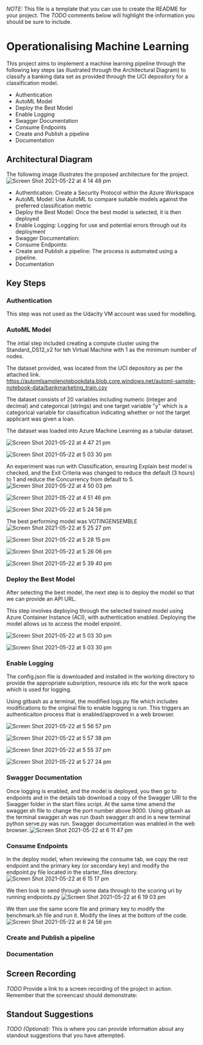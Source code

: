 *NOTE:* This file is a template that you can use to create the README for your project. The *TODO* comments below will highlight the information you should be sure to include.


# Operationalising Machine Learning

This project aims to implement a machine learning pipeline through the following key steps (as illustrated through the Architectural Diagram) to classify a banking data set as provided through the UCI depository for a classification model.
* Authentication
* AutoML Model
* Deploy the Best Model
* Enable Logging
* Swagger Documentation
* Consume Endpoints
* Create and Publish a pipeline
* Documentation

## Architectural Diagram
The following image illustrates the proposed architecture for the project.
![Screen Shot 2021-05-22 at 4 14 48 pm](https://user-images.githubusercontent.com/72591620/119216745-d9a4d680-bb18-11eb-8dcd-5f071daa4037.png)

* Authentication: Create a Security Protocol within the Azure Workspace
* AutoML Model: Use AutoML to compare suitable models against the preferred classification metric
* Deploy the Best Model: Once the best model is selected, it is then deployed
* Enable Logging: Logging for use and potential errors through out its deployment
* Swagger Documentation: 
* Consume Endpoints: 
* Create and Publish a pipeline: The process is automated using a pipeline.
* Documentation

## Key Steps
### Authentication
This step was not used as the Udacity VM account was used for modelling.

### AutoML Model
The intial step included creating a compute cluster using the Standard_DS12_v2 for teh Virtual Machine with 1 as the minimum number of nodes.

The dataset provided, was located from the UCI depository as per the attached link.
https://automlsamplenotebookdata.blob.core.windows.net/automl-sample-notebook-data/bankmarketing_train.csv

The dataset consists of 20 variables including numeric (integer and decimal) and categorical (strings) and one target variable "y" which is a categorical variable for classification indicating whether or not the target applicant was given a loan.

The dataset was loaded into Azure Machine Learning as a tabular dataset.

![Screen Shot 2021-05-22 at 4 47 21 pm](https://user-images.githubusercontent.com/72591620/119217411-62be0c80-bb1d-11eb-86c6-57077d0d93d3.png)

![Screen Shot 2021-05-22 at 5 03 30 pm](https://user-images.githubusercontent.com/72591620/119217758-b16ca600-bb1f-11eb-9536-92de84e25282.png)


An experiment was run with Classification, ensuring Explain best model is checked, and the Exit Criteria was changed to reduce the default (3 hours) to 1 and reduce the Concurrency from default to 5.  
![Screen Shot 2021-05-22 at 4 50 03 pm](https://user-images.githubusercontent.com/72591620/119217471-c34d4980-bb1d-11eb-93c9-963045469d5f.png)

![Screen Shot 2021-05-22 at 4 51 46 pm](https://user-images.githubusercontent.com/72591620/119217508-00194080-bb1e-11eb-8dc2-c8ff2b15332f.png)

![Screen Shot 2021-05-22 at 5 24 58 pm](https://user-images.githubusercontent.com/72591620/119218221-a36c5480-bb22-11eb-9cb6-86b12cb1c1d7.png)

The best performing model was VOTINGENSEMBLE
![Screen Shot 2021-05-22 at 5 25 27 pm](https://user-images.githubusercontent.com/72591620/119218233-b54df780-bb22-11eb-8466-6422cfc616c3.png)

![Screen Shot 2021-05-22 at 5 28 15 pm](https://user-images.githubusercontent.com/72591620/119218329-1a095200-bb23-11eb-9823-bc129926b622.png)


![Screen Shot 2021-05-22 at 5 26 06 pm](https://user-images.githubusercontent.com/72591620/119218252-cbf44e80-bb22-11eb-8dcb-4ea5181e1671.png)

![Screen Shot 2021-05-22 at 5 39 40 pm](https://user-images.githubusercontent.com/72591620/119218625-b41dca00-bb24-11eb-8c01-ea7091950280.png)


### Deploy the Best Model
After selecting the best model, the next step is to deploy the model so that we can provide an API URL.

This step involves deploying through the selected trained model using Azure Container Instance (ACI), with authentication enabled.  Deploying the model allows us to access the model enpoint.

![Screen Shot 2021-05-22 at 5 03 30 pm](https://user-images.githubusercontent.com/72591620/119218292-04942800-bb23-11eb-8ef4-a2652fcb9e39.png)

![Screen Shot 2021-05-22 at 5 03 30 pm](https://user-images.githubusercontent.com/72591620/119218631-bed85f00-bb24-11eb-8f8d-0b73cc9507c0.png)



### Enable Logging
The config.json file is downloaded and installed in the working directory to provide the appropriate subsription, resource ids etc for the work space which is used for logging.

Using gitbash as a terminal, the modified logs.py file which includes modifications to the original file to enable logging is run.  This triggers an authenticaiton process that is enabled/approved in a web browser.

![Screen Shot 2021-05-22 at 5 56 57 pm](https://user-images.githubusercontent.com/72591620/119219106-1b3c7e00-bb27-11eb-8485-10d46698f3e2.png)

![Screen Shot 2021-05-22 at 5 57 38 pm](https://user-images.githubusercontent.com/72591620/119219121-35765c00-bb27-11eb-8477-b8ec26722d64.png)

![Screen Shot 2021-05-22 at 5 55 37 pm](https://user-images.githubusercontent.com/72591620/119219074-eb8d7600-bb26-11eb-8c07-e342bff78251.png)

![Screen Shot 2021-05-22 at 5 27 24 pm](https://user-images.githubusercontent.com/72591620/119219494-39a37900-bb29-11eb-8691-8e365483fc75.png)
### Swagger Documentation
Once logging is enabled, and the model is deployed, you then go to endpoints and in the details tab download a copy of the Swagger URI to the Swagger folder in the start files script.  At the same time amend the swagger.sh file to change the port number above 9000.  Using gitbash as the terminal swagger.sh was run (bash swagger.sh and in a new terminal python serve.py was run.  Swagger documentation was enabled in the web browser.
![Screen Shot 2021-05-22 at 6 11 47 pm](https://user-images.githubusercontent.com/72591620/119219491-37d9b580-bb29-11eb-9e6e-ae792c25c4c8.png)


### Consume Endpoints
In the deploy model, when reviewing the consume tab, we copy the rest endpoint and the primary key (or secondary key) and modify the endpoint.py file located in the starter_files directory.
![Screen Shot 2021-05-22 at 6 15 17 pm](https://user-images.githubusercontent.com/72591620/119219602-b2a2d080-bb29-11eb-8a57-e30c2bc13fa1.png)

We then look to send through some data through to the scoring uri by running endpoints.py
![Screen Shot 2021-05-22 at 6 19 03 pm](https://user-images.githubusercontent.com/72591620/119219703-36f55380-bb2a-11eb-80fe-50ce5503c7ca.png)

We then use the same score file and primary key to modify the benchmark.sh file and run it.  Modify the lines at the bottom of the code.
![Screen Shot 2021-05-22 at 6 24 58 pm](https://user-images.githubusercontent.com/72591620/119219889-1974b980-bb2b-11eb-9cd8-488055a23139.png)


### Create and Publish a pipeline
### Documentation


## Screen Recording
*TODO* Provide a link to a screen recording of the project in action. Remember that the screencast should demonstrate:

## Standout Suggestions
*TODO (Optional):* This is where you can provide information about any standout suggestions that you have attempted.
